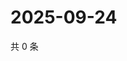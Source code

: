 # 2025-09-24

共 0 条

<!-- BEGIN ZHIHUQUESTIONS -->
<!-- 最后更新时间 Wed Sep 24 2025 12:13:22 GMT+0800 (China Standard Time) -->

<!-- END ZHIHUQUESTIONS -->
